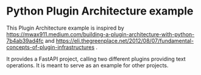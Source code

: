 # Python Plugin Architecture example

This Plugin Architecture example is inspired by https://mwax911.medium.com/building-a-plugin-architecture-with-python-7b4ab39ad4fc
and https://eli.thegreenplace.net/2012/08/07/fundamental-concepts-of-plugin-infrastructures .

It provides a FastAPI project, calling two different plugins providing text operations. 
It is meant to serve as an example for other projects.